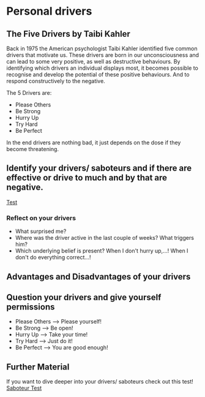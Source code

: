 # Personal drivers

## The Five Drivers by Taibi Kahler

Back in 1975 the American psychologist Taibi Kahler identified five common drivers that motivate us. These drivers are born in our unconsciousness and can lead to some very positive, as well as destructive behaviours. By identifying which drivers an individual displays most, it becomes possible to recognise and develop the potential of these positive behaviours. And to respond constructively to the negative. 

The 5 Drivers are:

* Please Others
* Be Strong
* Hurry Up
* Try Hard
* Be Perfect

In the end drivers are nothing bad, it just depends on the dose if they become threatening.

## Identify your drivers/ saboteurs and if there are effective or drive to much and by that are negative.

[Test](https://transaktionsanalyse-online.de/antreiber-test/)

### Reflect on your drivers

* What surprised me? 
* Where was the driver active in the last couple of weeks? What triggers him?
* Which underlying belief is present? When I don't hurry up,...! When I don't do everything correct...!

## Advantages and Disadvantages of your drivers


## Question your drivers and give yourself permissions

* Please Others --> Please yourself!
* Be Strong --> Be open!
* Hurry Up --> Take your time!
* Try Hard --> Just do it!
* Be Perfect --> You are good enough!

## Further Material

If you want to dive deeper into your drivers/ saboteurs check out this test!
[Saboteur Test](https://www.positiveintelligence.com/saboteurs/)